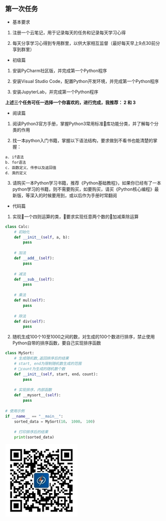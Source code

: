 ## 第一次任务

- 基本要求

1. 注册一个云笔记，用于记录每天的任务和记录每天学习心得

2. 每天分享学习心得到专用群里，以供大家相互监督（最好每天早上9点30前分享到群里）

- 初级篇

1. 安装PyCharm社区版，并完成第一个Python程序

2. 安装Visual Studio Code，配置Python开发环境，并完成第一个Python程序

3. 安装JupyterLab，并完成第一个Python程序

**上述三个任务可任一选择一个你喜欢的，进行完成，我推荐： 2 和 3**

- 阅读篇

1. 阅读Python3官方手册，掌握Python3常用标准库功能分类，并了解每个分类的作用

2. 找一本python入门书籍，掌握以下语法结构，要求做到不看书也能清楚的掌握：
```
a. if语法
b. for语法
c. 函数定义、传参以及返回值
d. 类的定义
```
3. 请购买一本Python学习书籍，推荐《Python基础教程》，如果你已经有了一本python学习的书籍，则不需要购买，如要购买，请买《Python核心编程》最新版，等深入的时候要用到，或以后作为手册时常翻阅

- 代码篇

1. 实现一个四则运算的类，要求实现任意两个数的加减乘除运算

```python
class Calc:
    # 初始化
    def __init__(self, a, b):
        pass

    # 加法
    def __add__(self):
        pass
    
    # 减法
    def __sub__(self):
        pass
    
    # 乘法
    def mul(self):
        pass

    # 除法
    def div(self):
        pass
```

2. 随机生成100个10至1000之间的数，对生成的100个数进行排序，禁止使用Python自带的排序函数，要自己实现排序函数
```python
class MySort:
    # 生成随机数,返回排序后的结果
    # start, end为限制随机数生成的范围
    # count为生成的随机数个数
    def __init__(self, start, end，count):
        pass

    # 实现排序，内部函数
    def __mysort__(self):
        pass

# 使用示例
if __name__ == "__main__":
    sorted_data = MySort(10， 1000， 100)

    # 打印排序后的结果
    print(sorted_data)
```

![](公众号.jpg)